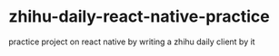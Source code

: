 # zhihu-daily-react-native-practice

practice project on react native by writing a zhihu daily client by it
